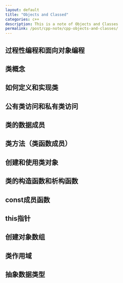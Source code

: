 ```yaml
---
layout: default
title: "Objects and Classed"
categories: c++
description: This is a note of Objects and Classes
permalink: /post/cpp-note/cpp-objects-and-classes/
---
```

## 过程性编程和面向对象编程
## 类概念
## 如何定义和实现类
## 公有类访问和私有类访问
## 类的数据成员
## 类方法（类函数成员）
## 创建和使用类对象
## 类的构造函数和析构函数
## const成员函数
## this指针
## 创建对象数组
## 类作用域
## 抽象数据类型
